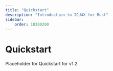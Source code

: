 ```yaml
---
title: "Quickstart"
description: "Introduction to ICU4X for Rust"
sidebar:
    order: 10200200
---
```


# Quickstart

Placeholder for Quickstart for v1.2